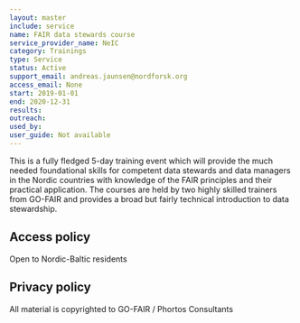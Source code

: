 ```yaml
---
layout: master
include: service
name: FAIR data stewards course
service_provider_name: NeIC
category: Trainings
type: Service
status: Active
support_email: andreas.jaunsen@nordforsk.org
access_email: None
start: 2019-01-01
end: 2020-12-31
results:
outreach:
used_by: 
user_guide: Not available
---
```

This is a fully fledged 5-day training event which will provide the much needed foundational skills for competent data stewards and data managers in the Nordic countries with knowledge of the FAIR principles and their practical application. The courses are held by two highly skilled trainers from GO-FAIR and provides a broad but fairly technical introduction to data stewardship.

## Access policy
Open to Nordic-Baltic residents

## Privacy policy
All material is copyrighted to GO-FAIR / Phortos Consultants
